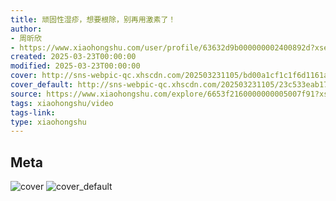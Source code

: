 ```yaml
---
title: 顽固性湿疹，想要根除，别再用激素了！
author:
- 周昕欣
- https://www.xiaohongshu.com/user/profile/63632d9b000000002400892d?xsec_token=undefined
created: 2025-03-23T00:00:00
modified: 2025-03-23T00:00:00
cover: http://sns-webpic-qc.xhscdn.com/202503231105/bd00a1cf1c1f6d1161aad2d2453644b1/110/0/01e653f0ad40f56c0010000000018fb7e42f80_0.jpg!nc_n_webp_prv_1
cover_default: http://sns-webpic-qc.xhscdn.com/202503231105/23c533eab17e3b995b933c3d094c5ce5/110/0/01e653f0ad40f56c0010000000018fb7e42f80_0.jpg!nc_n_webp_mw_1
source: https://www.xiaohongshu.com/explore/6653f2160000000005007f91?xsec_token=ABtAj1PgjJPA8dyp6KEq_ME5Q4RvnwShNY4v6KRTBBI5o=
tags: xiaohongshu/video
tags-link:
type: xiaohongshu
---
```


## Meta

![cover](http://sns-webpic-qc.xhscdn.com/202503231105/bd00a1cf1c1f6d1161aad2d2453644b1/110/0/01e653f0ad40f56c0010000000018fb7e42f80_0.jpg!nc_n_webp_prv_1)
![cover_default](http://sns-webpic-qc.xhscdn.com/202503231105/23c533eab17e3b995b933c3d094c5ce5/110/0/01e653f0ad40f56c0010000000018fb7e42f80_0.jpg!nc_n_webp_mw_1)
